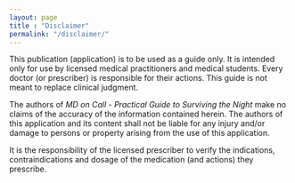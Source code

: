 ```yaml
---
layout: page
title : "Disclaimer"
permalink: "/disclaimer/"
---
```


This publication (application) is to be used as a guide only. It is intended only for use by licensed medical practitioners and medical students. Every doctor (or prescriber) is responsible for their actions. This guide is not meant to replace clinical judgment.

The authors of *MD on Call - Practical Guide to Surviving the Night* make no claims of the accuracy of the information contained herein. The authors of this application and its content shall not be liable for any injury and/or damage to persons or property arising from the use of this application.

It is the responsibility of the licensed prescriber to verify the indications, contraindications and dosage of the medication (and actions) they prescribe.